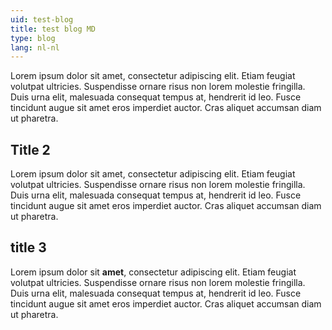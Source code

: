```yaml
---
uid: test-blog
title: test blog MD
type: blog
lang: nl-nl
---
```


Lorem ipsum dolor sit amet, consectetur adipiscing elit. Etiam feugiat volutpat ultricies. Suspendisse ornare risus non lorem molestie fringilla. Duis urna elit, malesuada consequat tempus at, hendrerit id leo. Fusce tincidunt augue sit amet eros imperdiet auctor. Cras aliquet accumsan diam ut pharetra.

## Title 2
Lorem ipsum dolor sit amet, consectetur adipiscing elit. Etiam feugiat volutpat ultricies. Suspendisse ornare risus non lorem molestie fringilla. Duis urna elit, malesuada consequat tempus at, hendrerit id leo. Fusce tincidunt augue sit amet eros imperdiet auctor. Cras aliquet accumsan diam ut pharetra.

## title 3
Lorem ipsum dolor sit **amet**, consectetur adipiscing elit. Etiam feugiat volutpat ultricies. Suspendisse ornare risus non lorem molestie fringilla. Duis urna elit, malesuada consequat tempus at, hendrerit id leo. Fusce tincidunt augue sit amet eros imperdiet auctor. Cras aliquet accumsan diam ut pharetra.